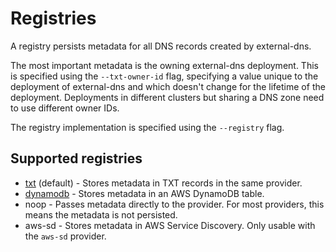 # Registries

A registry persists metadata for all DNS records created by external-dns.

The most important metadata is the owning external-dns deployment.
This is specified using the `--txt-owner-id` flag, specifying a value unique to the
deployment of external-dns and which doesn't change for the lifetime of the deployment.
Deployments in different clusters but sharing a DNS zone need to use different owner IDs.

The registry implementation is specified using the `--registry` flag.

## Supported registries

* [txt](txt.md) (default) - Stores metadata in TXT records in the same provider.
* [dynamodb](dynamodb.md) - Stores metadata in an AWS DynamoDB table.
* noop - Passes metadata directly to the provider. For most providers, this means the metadata is not persisted.
* aws-sd - Stores metadata in AWS Service Discovery. Only usable with the `aws-sd` provider.
